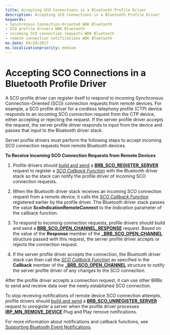 ```yaml
---
title: Accepting SCO Connections in a Bluetooth Profile Driver
description: Accepting SCO Connections in a Bluetooth Profile Driver
keywords:
- Synchronous Connection-Oriented WDK Bluetooth
- SCO profile drivers WDK Bluetooth
- incoming SCO connection requests WDK Bluetooth
- remote connection notifications WDK Bluetooth
ms.date: 04/20/2017
ms.localizationpriority: medium
---
```


# Accepting SCO Connections in a Bluetooth Profile Driver


A SCO profile driver can register itself to respond to incoming Synchronous Connection-Oriented (SCO) connection requests from remote devices. For example, a SCO profile driver for a cordless telephony profile (CTP) device responds to an incoming SCO connection request from the CTP device, either accepting or rejecting the request. If the server profile driver accepts the request, the server profile driver responds to input from the device and passes that input to the Bluetooth driver stack.

Server profile drivers must perform the following steps to accept incoming SCO connection requests from remote Bluetooth devices.

**To Receive Incoming SCO Connection Requests from Remote Devices**

1.  Profile drivers should [build and send](building-and-sending-a-brb.md) a [**BRB\_SCO\_REGISTER\_SERVER**](/previous-versions/ff536628(v=vs.85)) request to register a [*SCO Callback Function*](/windows-hardware/drivers/ddi/bthddi/nc-bthddi-pfnsco_indication_callback) with the Bluetooth driver stack so the stack can notify the profile driver of incoming SCO connection requests.

2.  When the Bluetooth driver stack receives an incoming SCO connection request from a remote device, it calls the [*SCO Callback Function*](/windows-hardware/drivers/ddi/bthddi/nc-bthddi-pfnsco_indication_callback) registered earlier by the profile driver. The Bluetooth driver stack passes the value **ScoIndicationRemoteConnect** to the *Indication* parameter of the callback function.

3.  To respond to incoming connection requests, profile drivers should build and send a [**BRB\_SCO\_OPEN\_CHANNEL\_RESPONSE**](/previous-versions/ff536627(v=vs.85)) request. Based on the value of the **Response** member of the [**\_BRB\_SCO\_OPEN\_CHANNEL**](/windows-hardware/drivers/ddi/bthddi/ns-bthddi-_brb_sco_open_channel) structure passed with this request, the server profile driver accepts or rejects the connection request.

4.  If the server profile driver accepts the connection, the Bluetooth driver stack can then call the [*SCO Callback Function*](/windows-hardware/drivers/ddi/bthddi/nc-bthddi-pfnsco_indication_callback) as specified in the **Callback** member of the [**\_BRB\_SCO\_OPEN\_CHANNEL**](/windows-hardware/drivers/ddi/bthddi/ns-bthddi-_brb_sco_open_channel) structure to notify the server profile driver of any changes to the SCO connection.

After the profile driver accepts a connection request, it can use other BRBs to send and receive data over the newly established SCO connection.

To stop receiving notifications of remote device SCO connection attempts, profile drivers should [build and send](building-and-sending-a-brb.md) a [**BRB\_SCO\_UNREGISTER\_SERVER**](/previous-versions/ff536630(v=vs.85)) request to unregister a server when the profile driver processes [**IRP\_MN\_REMOVE\_DEVICE**](../kernel/irp-mn-remove-device.md) Plug and Play remove notifications.

For more information about notifications and callback functions, see [Supporting Bluetooth Event Notifications](supporting-bluetooth-event-notifications.md).

 

